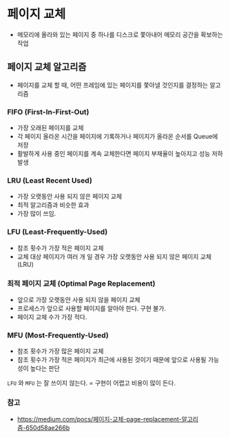 # 페이지 교체
- 메모리에 올라와 있는 페이지 중 하나를 디스크로 쫓아내어 메모리 공간을 확보하는 작업

## 페이지 교체 알고리즘
- 페이지를 교체 할 때, 어떤 프레임에 있는 페이지를 쫓아낼 것인지를 결정하는 알고리즘

### FIFO (First-In-First-Out)
- 가장 오래된 페이지를 교체
- 각 페이지 올라온 시간을 페이지에 기록하거나 페이지가 올라온 순서를 Queue에 저장
- 활발하게 사용 중인 페이지를 계속 교체한다면 페이지 부재율이 높아지고 성능 저하 발생

### LRU (Least Recent Used)
- 가장 오랫동안 사용 되지 않은 페이지 교체
- 최적 알고리즘과 비슷한 효과
- 가장 많이 쓰임.

### LFU (Least-Frequently-Used)
- 참조 횟수가 가장 적은 페이지 교체
- 교체 대상 페이지가 여러 개 일 경우 가장 오랫동안 사용 되지 않은 페이지 교체(LRU) 

### 최적 페이지 교체 (Optimal Page Replacement)
- 앞으로 가장 오랫동안 사용 되지 않을 페이지 교체
- 프로세스가 앞으로 사용할 페이지를 알아야 한다. 구현 불가.
- 페이지 교체 수가 가장 적다.

### MFU (Most-Frequently-Used)
- 참조 횟수가 가장 많은 페이지 교체
- 참조 횟수가 가장 적은 페이지가 최근에 사용된 것이기 때문에 앞으로 사용될 가능성이 높다는 판단


`LFU` 와 `MFU` 는 잘 쓰이지 않는다.
= 구현이 어렵고 비용이 많이 든다.

### 참고
- https://medium.com/pocs/페이지-교체-page-replacement-알고리즘-650d58ae266b